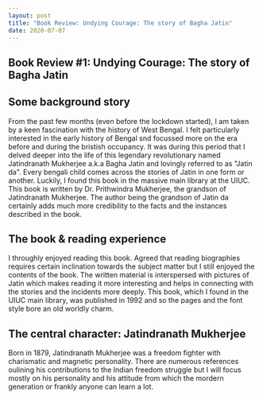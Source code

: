 ```yaml
---
layout: post
title: "Book Review: Undying Courage: The story of Bagha Jatin"
date: 2020-07-07
---
```

## Book Review #1: Undying Courage: The story of Bagha Jatin

## Some background story
From the past few months (even before the lockdown started), I am taken by a keen fascination with the history of West Bengal. I felt particularly interested in the early history of Bengal snd focussed more on the era before and during the bristish occupancy. It was during this period that I delved deeper into the life of this legendary revolutionary named Jatindranath Mukherjee a.k.a Bagha Jatin and lovingly referred to as "Jatin da". Every bengali child comes across the stories of Jatin in one form or another. Luckily, I found this book in the massive main library at the UIUC. This book is written by Dr. Prithwindra Mukherjee, the grandson of Jatindranath Mukherjee. The author being the grandson of Jatin da certainly adds much more credibility to the facts and the instances described in the book.

## The book & reading experience
I throughly enjoyed reading this book. Agreed that reading biographies requires certain inclination towards the subject matter but I still enjoyed the contents of the book. The written material is interspersed with pictures of Jatin which makes reading it more interesting  and helps in connecting with the stories and the incidents more deeply. This book, which I found in the UIUC main library, was published in 1992 and so the pages and the font style bore an old worldly charm.

## The central character: Jatindranath Mukherjee
Born in 1879, Jatindranath Mukherjee was a freedom fighter with charismatic and magnetic personality. There are numerous references oulining his contributions to the Indian freedom struggle but I will focus mostly on his personality and his attitude from which the mordern generation or frankly anyone can learn a lot.
